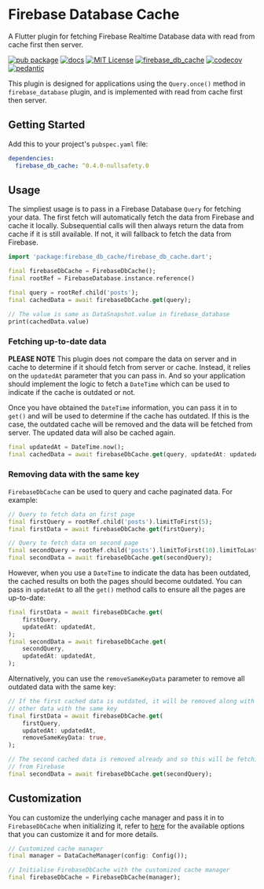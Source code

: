 # Firebase Database Cache

A Flutter plugin for fetching Firebase Realtime Database data with read from cache first then server.

[![pub package](https://img.shields.io/pub/v/firebase_db_cache.svg)](https://pub.dartlang.org/packages/firebase_db_cache)
[![docs](https://img.shields.io/badge/docs-latest-blue.svg)](https://pub.dev/documentation/firebase_db_cache/latest/)
[![MIT License](https://img.shields.io/github/license/zeshuaro/data_cache_manager.svg)](https://github.com/zeshuaro/data_cache_manager/blob/main/firebase_db_cache/LICENSE)
[![firebase_db_cache](https://github.com/zeshuaro/data_cache_manager/actions/workflows/firebase_db_cache.yml/badge.svg)](https://github.com/zeshuaro/data_cache_manager/actions/workflows/firebase_db_cache.yml)
[![codecov](https://codecov.io/gh/zeshuaro/data_cache_manager/branch/main/graph/badge.svg?token=BA2LTD1XI1&flag=firebase_db_cache)](https://codecov.io/gh/zeshuaro/data_cache_manager)
[![pedantic](https://img.shields.io/badge/style-pedantic-40c4ff.svg)](https://github.com/google/pedantic)

This plugin is designed for applications using the `Query.once()` method in `firebase_database` plugin, and is implemented with read from cache first then server.

## Getting Started

Add this to your project's `pubspec.yaml` file:

```yml
dependencies:
  firebase_db_cache: ^0.4.0-nullsafety.0
```

## Usage

The simpliest usage is to pass in a Firebase Database `Query` for fetching your data. The first fetch will automatically fetch the data from Firebase and cache it locally. Subsequential calls will then always return the data from cache if it is still available. If not, it will fallback to fetch the data from Firebase.

```dart
import 'package:firebase_db_cache/firebase_db_cache.dart';

final firebaseDbCache = FirebaseDbCache();
final rootRef = FirebaseDatabase.instance.reference()

final query = rootRef.child('posts');
final cachedData = await firebaseDbCache.get(query);

// The value is same as DataSnapshot.value in firebase_database
print(cachedData.value)  
```

### Fetching up-to-date data

**PLEASE NOTE** This plugin does not compare the data on server and in cache to determine if it should fetch from server or cache. Instead, it relies on the `updatedAt` parameter that you can pass in. And so your application should implement the logic to fetch a `DateTime` which can be used to indicate if the cache is outdated or not.

Once you have obtained the `DateTime` information, you can pass it in to `get()` and will be used to determine if the cache has outdated. If this is the case, the outdated cache will be removed and the data will be fetched from server. The updated data will also be cached again.

```dart
final updatedAt = DateTime.now();
final cachedData = await firebaseDbCache.get(query, updatedAt: updatedAt);
```

### Removing data with the same key

`FirebaseDbCache` can be used to query and cache paginated data. For example:

```dart
// Query to fetch data on first page
final firstQuery = rootRef.child('posts').limitToFirst(5);
final firstData = await firebaseDbCache.get(firstQuery);

// Query to fetch data on second page
final secondQuery = rootRef.child('posts').limitToFirst(10).limitToLast(5);
final secondData = await firebaseDbCache.get(secondQuery);
```

However, when you use a `DateTime` to indicate the data has been outdated, the cached results on both the pages should become outdated. You can pass in `updatedAt` to all the `get()` method calls to ensure all the pages are up-to-date:

```dart
final firstData = await firebaseDbCache.get(
    firstQuery, 
    updatedAt: updatedAt,
);
final secondData = await firebaseDbCache.get(
    secondQuery, 
    updatedAt: updatedAt,
);
```

Alternatively, you can use the `removeSameKeyData` parameter to remove all outdated data with the same key:

```dart
// If the first cached data is outdated, it will be removed along with all the 
// other data with the same key
final firstData = await firebaseDbCache.get(
    firstQuery, 
    updatedAt: updatedAt,
    removeSameKeyData: true,
);

// The second cached data is removed already and so this will be fetching data 
// from Firebase
final secondData = await firebaseDbCache.get(secondQuery);
```

## Customization

You can customize the underlying cache manager and pass it in to `FirebaseDbCache` when initializing it, refer to [here](https://github.com/zeshuaro/data_cache_manager#customization) for the available options that you can customize it and for more details.

```dart
// Customized cache manager
final manager = DataCacheManager(config: Config());

// Initialise FirebaseDbCache with the customized cache manager
final firebaseDbCache = FirebaseDbCache(manager);
```